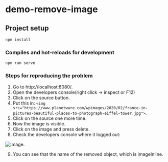 # demo-remove-image

## Project setup
```
npm install
```

### Compiles and hot-reloads for development
```
npm run serve
```

### Steps for reproducing the problem

1. Go to http://localhost:8080/.
2. Open the developers console(right click -> inspect or F12)
3. Click on the source button.
4. Put this in: ```<img src="https://www.planetware.com/wpimages/2020/02/france-in-pictures-beautiful-places-to-photograph-eiffel-tower.jpg">```.
5. Click on the source one more time.
6. Now the image is visible.
7. Click on the image and press delete.
8. Check the developers console where it logged out:

![image](https://user-images.githubusercontent.com/26048707/150535119-8aeff1c7-d89f-4508-acdc-86820f6c6a7e.png).

9. You can see that the name of the removed object, which is imageInline.
